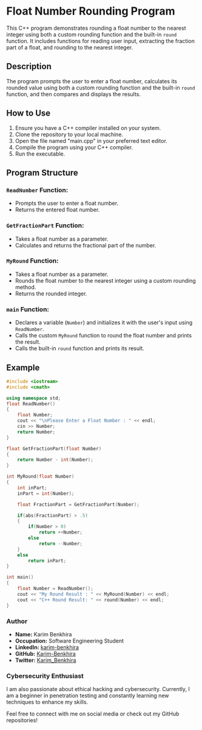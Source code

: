 # Float Number Rounding Program

This C++ program demonstrates rounding a float number to the nearest integer using both a custom rounding function and the built-in `round` function. It includes functions for reading user input, extracting the fraction part of a float, and rounding to the nearest integer.

## Description

The program prompts the user to enter a float number, calculates its rounded value using both a custom rounding function and the built-in `round` function, and then compares and displays the results.

## How to Use

1. Ensure you have a C++ compiler installed on your system.
2. Clone the repository to your local machine.
3. Open the file named "main.cpp" in your preferred text editor.
4. Compile the program using your C++ compiler.
5. Run the executable.

## Program Structure

### `ReadNumber` Function:

- Prompts the user to enter a float number.
- Returns the entered float number.

### `GetFractionPart` Function:

- Takes a float number as a parameter.
- Calculates and returns the fractional part of the number.

### `MyRound` Function:

- Takes a float number as a parameter.
- Rounds the float number to the nearest integer using a custom rounding method.
- Returns the rounded integer.

### `main` Function:

- Declares a variable (`Number`) and initializes it with the user's input using `ReadNumber`.
- Calls the custom `MyRound` function to round the float number and prints the result.
- Calls the built-in `round` function and prints its result.


## Example

```cpp
#include <iostream>
#include <cmath>

using namespace std;
float ReadNumber()
{
    float Number;
    cout << "\nPlease Enter a Float Number : " << endl;
    cin >> Number;
    return Number;
}

float GetFractionPart(float Number)
{
    return Number - int(Number);
}

int MyRound(float Number)
{
    int inPart;
    inPart = int(Number);

    float FractionPart = GetFractionPart(Number);

    if(abs(FractionPart) > .5)
    {
        if(Number > 0)
            return ++Number;
        else
            return --Number;
    }
    else
        return inPart;
}

int main()
{
    float Number = ReadNumber();
    cout << "My Round Result : " << MyRound(Number) << endl;
    cout << "C++ Round Result: " << round(Number) << endl;
}

```

### Author

- **Name:** Karim Benkhira
- **Occupation:** Software Engineering Student
- **LinkedIn:** [karim-benkhira](https://linkedin.com/in/karim-benkhira-206597224)
- **GitHub:** [Karim-Benkhira](https://github.com/Karim-Benkhira)
- **Twitter:** [Karim_Benkhira](https://twitter.com/Karim_Benkhira)

### Cybersecurity Enthusiast

I am also passionate about ethical hacking and cybersecurity. Currently, I am a beginner in penetration testing and constantly learning new techniques to enhance my skills.

Feel free to connect with me on social media or check out my GitHub repositories!
